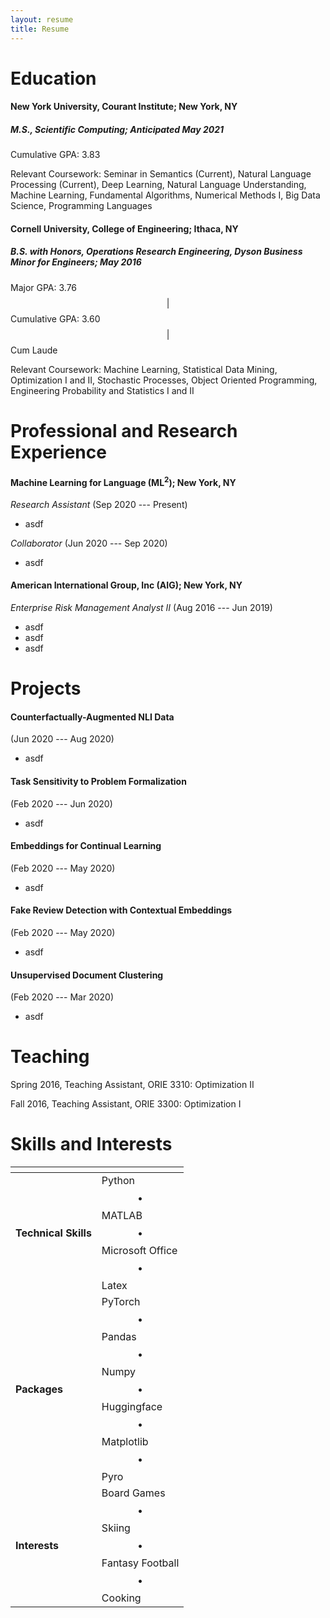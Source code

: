 ```yaml
---
layout: resume
title: Resume
---
```


# Education

#### **New York University, Courant Institute**; New York, NY

##### ***M.S., Scientific Computing***; Anticipated May 2021

Cumulative GPA: 3.83

Relevant Coursework: Seminar in Semantics (Current), Natural Language Processing (Current), Deep Learning, Natural Language Understanding, Machine Learning, Fundamental Algorithms, Numerical Methods I, Big Data Science, Programming Languages

#### **Cornell University, College of Engineering**; Ithaca, NY

##### ***B.S. with Honors, Operations Research Engineering,*** *Dyson Business Minor for Engineers*; May 2016

Major GPA: 3.76 $$\vert$$ Cumulative GPA: 3.60 $$\vert$$ Cum Laude

Relevant Coursework: Machine Learning, Statistical Data Mining, Optimization I and II, Stochastic Processes, Object Oriented Programming, Engineering Probability and Statistics I and II

# Professional and Research Experience

#### Machine Learning for Language (ML<sup>2</sup>); New York, NY

*Research Assistant* (Sep 2020 --- Present)

- asdf

*Collaborator* (Jun 2020 --- Sep 2020)

- asdf

#### American International Group, Inc (AIG); New York, NY

*Enterprise Risk Management Analyst II* (Aug 2016 --- Jun 2019)

- asdf
- asdf
- asdf

# Projects

#### Counterfactually-Augmented NLI Data

(Jun 2020 --- Aug 2020)

- asdf

#### Task Sensitivity to Problem Formalization

(Feb 2020 --- Jun 2020)

- asdf

#### Embeddings for Continual Learning

(Feb 2020 --- May 2020)

- asdf

#### Fake Review Detection with Contextual Embeddings

(Feb 2020 --- May 2020)

- asdf

#### Unsupervised Document Clustering

(Feb 2020 --- Mar 2020)

- asdf

# Teaching

Spring 2016, Teaching Assistant, ORIE 3310: Optimization II

Fall 2016, Teaching Assistant, ORIE 3300: Optimization I

# Skills and Interests

| <!-- -->             | <!-- -->                                                     |
| -------------------- | ------------------------------------------------------------ |
| **Technical Skills** | Python $$\bullet$$ MATLAB $$\bullet$$ Microsoft Office $$\bullet$$ Latex |
| **Packages**         | PyTorch $$\bullet$$ Pandas $$\bullet$$ Numpy $$\bullet$$ Huggingface $$\bullet$$ Matplotlib $$\bullet$$ Pyro |
| **Interests**        | Board Games $$\bullet$$ Skiing $$\bullet$$ Fantasy Football $$\bullet$$ Cooking |

